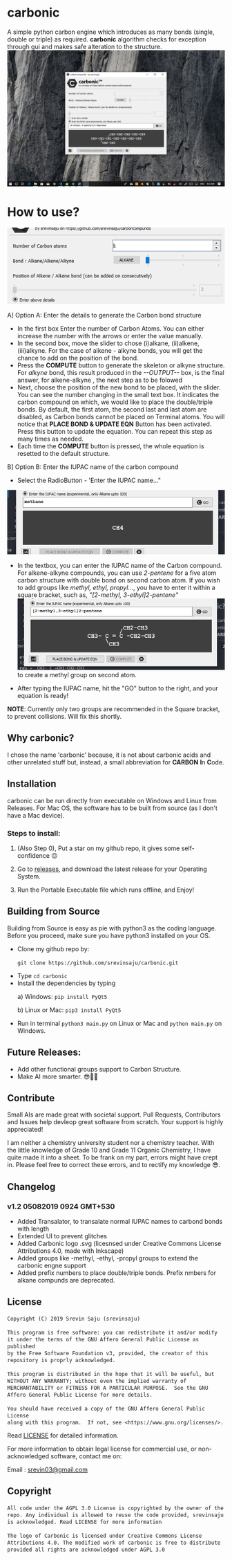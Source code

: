 <head>
<meta name="google-site-verification" content="TEoM2-clv9NyZFINNVOiQPdGvn7Af7QASeVt29YFCzU" />
</head>

# carbonic

A simple python carbon engine which introduces as many bonds (single, double or triple) as required. **carbonic** algorithm checks for exception through gui and makes safe alteration to the structure.
![carbonic](images/screenshot.png)

# How to use?

![help](images/screenshot00.png)


A] Option A: Enter the details to generate the Carbon bond structure
* In the first box Enter the number of Carbon Atoms. You can either increase the number with 
the arrows or enter the value manually.
* In the second box, move the slider to chose (i)alkane, (ii)alkene, (iii)alkyne. For the case
of alkene - alkyne bonds, you will get the chance to add on the position of the bond.
* Press the **COMPUTE** button to generate the skeleton or alkyne structure. For *alkyne* bond, this result produced in the *--OUTPUT--* box, is the final answer, for alkene-alkyne , the next step as to be folowed
* Next, choose the position of the new bond to be placed, with the slider. You can see the number 
changing in the small text box. It indicates the carbon compound on which, we would like to place the double/triple bonds. By default, the first atom, the second last and last atom are disabled, as Carbon bonds cannot be placed on Terminal atoms. You will notice that **PLACE BOND & UPDATE EQN** Button has been activated. Press this button to update the equation. You can repeat this step as many times as needed.
* Each time the **COMPUTE** button is pressed, the whole equation is resetted to the default structure.

B] Option B: Enter the IUPAC name of the carbon compound

* Select the RadioButton - 'Enter the IUPAC name..."

![help2](images/screenshot01.png)
* In the textbox, you can enter the IUPAC name of the Carbon compound. For alkene-alkyne compounds, you can use *2-pentene* for a five atom carbon structure with double bond on second carbon atom. If you wish to add groups like *methyl, ethyl, propyl...*, you have to enter it within a square bracket, such as, *"[2-methyl, 3-ethyl]2-pentene"* ![example](images/screenshot02.png)to create a methyl group on second atom. 

* After typing the IUPAC name, hit the "GO" button to the right, and your equation is ready!

**NOTE**: Currently only two groups are recommended in the Square bracket, to prevent collisions. Will fix this shortly.



## Why carbonic?
I chose the name 'carbonic' because, it is not about carbonic acids and other unrelated stuff but, instead, a small abbreviation for **CARBON** **I**n **C**ode.

## Installation

carbonic can be run directly from executable on Windows and Linux from Releases. For Mac OS, the software has to be built from source (as I don't have a Mac device).

### Steps to install:

1. (Also Step 0), Put a star on my github repo, it gives some self-confidence 😉

2. Go to [releases](https://github.com/srevinsaju/carbonic/releases), and download the latest release for your Operating System.

3. Run the Portable Executable file which runs offline, and Enjoy! 

## Building from Source

Building from Source is easy as pie with python3 as the coding language. Before you proceed, make sure you have python3 installed on your OS.

* Clone my github repo by: <p>`git clone https://github.com/srevinsaju/carbonic.git`
* Type `cd carbonic`
* Install the dependencies by typing <p>
a) Windows: `pip install PyQt5` <p>
b) Linux or Mac: `pip3 install PyQt5`
* Run in terminal `python3 main.py` on Linux or Mac and `python main.py` on Windows.


## Future Releases:
* Add other functional groups support to Carbon Structure.
* Make AI more smarter. 😎🐱‍👤

## Contribute
Small AIs are made great with societal support. Pull Requests, Contributors and Issues help devleop great software from scratch. Your support is highly appreciated! 

I am neither a chemistry university student nor a chemistry teacher. With the little knowledge of Grade 10 and Grade 11 Organic Chemistry, I have quite made it into a sheet. To be frank on my part, errors might have crept in. Please feel free to correct these errors, and to rectify my knowledge 😎.


## Changelog

### **v1.2** 05082019 0924 GMT+530
* Added Transalator, to transalate normal IUPAC names to carbond bonds with length
* Extended UI to prevent glitches
* Added Carbonic logo .svg (licesnsed under Creative Commons License Attributions 4.0, made with Inkscape)
* Added groups like -methyl, -ethyl, -propyl groups to extend the carbonic engne support
* Added prefix numbers to place double/triple bonds. Prefix nmbers for alkane compunds are deprecated.



## License
    Copyright (C) 2019 Srevin Saju (srevinsaju)

    This program is free software: you can redistribute it and/or modify
    it under the terms of the GNU Affero General Public License as published
    by the Free Software Foundation v3, provided, the creator of this repository is proprly acknowledged.

    This program is distributed in the hope that it will be useful, but WITHOUT ANY WARRANTY; without even the implied warranty of MERCHANTABILITY or FITNESS FOR A PARTICULAR PURPOSE.  See the GNU Affero General Public License for more details.

    You should have received a copy of the GNU Affero General Public License
    along with this program.  If not, see <https://www.gnu.org/licenses/>.

Read [LICENSE](https://raw.githubusercontent.com/srevinsaju/carbonic/master/LICENSE) for detailed information. 

For more information to obtain legal license for commercial use, or non-acknowledged software, contact me on: <p>
Email : srevin03@gmail.com<p>

## Copyright
    All code under the AGPL 3.0 License is copyrighted by the owner of the repo. Any individual is allowed to reuse the code provided, srevinsaju is acknowledged. Read LICENSE for more information

    The logo of Carbonic is licensed under Creative Commons License Attributions 4.0. The modified work of carbonic is free to distribute provided all rights are acknowledged under AGPL 3.0


